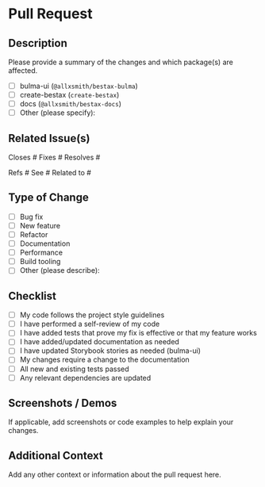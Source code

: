 # Pull Request

## Description

Please provide a summary of the changes and which package(s) are affected.

- [ ] bulma-ui (`@allxsmith/bestax-bulma`)
- [ ] create-bestax (`create-bestax`)
- [ ] docs (`@allxsmith/bestax-docs`)
- [ ] Other (please specify):

## Related Issue(s)

Closes #
Fixes #
Resolves #

Refs #
See #
Related to #

## Type of Change

- [ ] Bug fix
- [ ] New feature
- [ ] Refactor
- [ ] Documentation
- [ ] Performance
- [ ] Build tooling
- [ ] Other (please describe):

## Checklist

- [ ] My code follows the project style guidelines
- [ ] I have performed a self-review of my code
- [ ] I have added tests that prove my fix is effective or that my feature works
- [ ] I have added/updated documentation as needed
- [ ] I have updated Storybook stories as needed (bulma-ui)
- [ ] My changes require a change to the documentation
- [ ] All new and existing tests passed
- [ ] Any relevant dependencies are updated

## Screenshots / Demos

If applicable, add screenshots or code examples to help explain your changes.

## Additional Context

Add any other context or information about the pull request here.
